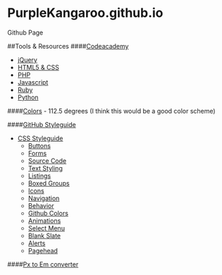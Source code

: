 PurpleKangaroo.github.io
========================

Github Page

##Tools & Resources
####[Codeacademy](http://www.google.com/url?sa=t&rct=j&q=code%20academy&source=web&cd=1&cad=rja&ved=0CCUQFjAA&url=http%3A%2F%2Fwww.codecademy.com%2F&ei=fmwGU__sIpK8oQTPm4HwAQ&usg=AFQjCNGZX2lv2OpP_RdAa665qAy5vJy0tQ&sig2=lypLIIUlHMjK4OVJbfAa0g&bvm=bv.61725948,d.cGU)
- [jQuery](https://www.google.com/url?sa=t&rct=j&q=&esrc=s&source=web&cd=1&cad=rja&ved=0CC0QFjAA&url=http%3A%2F%2Fwww.codecademy.com%2Ftracks%2Fjquery&ei=AmsGU4u8NYbtoASowoKgAg&usg=AFQjCNGi1C7BZCQuuQYUPyL8r2eoVtDRdw&sig2=SUI6uZ5RKR-hELYf7K_xlw&bvm=bv.61725948,d.cGU)
- [HTML5 & CSS](https://www.google.com/url?sa=t&rct=j&q=&esrc=s&source=web&cd=1&cad=rja&ved=0CCsQFjAA&url=http%3A%2F%2Fwww.codecademy.com%2Ftracks%2Fweb&ei=q2sGU9T1MpTsoATW54CAAg&usg=AFQjCNHaNDsBR4KMg0oV0vuud6cc2FNJ1g&sig2=XLeqdMIa0LADsIxr1GhPCg&bvm=bv.61725948,d.cGU)
- [PHP](https://www.google.com/url?sa=t&rct=j&q=&esrc=s&source=web&cd=1&cad=rja&ved=0CCsQFjAA&url=http%3A%2F%2Fwww.codecademy.com%2Ftracks%2Fphp&ei=y2sGU__nBIaFoQSnj4DgAQ&usg=AFQjCNFrPmqmzJwEKZg9ButXxL2Qs-iDOg&sig2=te_WuhLb6MUXc7OrGRgXKg)
- [Javascript](https://www.google.com/url?sa=t&rct=j&q=&esrc=s&source=web&cd=1&cad=rja&ved=0CC0QFjAA&url=http%3A%2F%2Fwww.codecademy.com%2Ftracks%2Fjavascript&ei=DGwGU5PGJJKHogSz_YHoAQ&usg=AFQjCNH4VLTHyFZuOcs95WOkzfKc7-TRLA&sig2=CYW-K22CIUI2xrxPsdo5zw&bvm=bv.61725948,d.cGU)
- [Ruby](http://www.google.com/url?sa=t&rct=j&q=code+academy+ruby&source=web&cd=1&cad=rja&ved=0CCcQFjAA&url=http%3A%2F%2Fwww.codecademy.com%2Ftracks%2Fruby&ei=KWwGU9OqI9D1oATK34LwAQ&usg=AFQjCNEnvQvp-W00ok_oFfW0a8xfcTX4KA&sig2=tprWlRYbuX2dQiW5Z3-z3g&bvm=bv.61725948,d.cGU)
- [Python](http://www.google.com/url?sa=t&rct=j&q=code+academy+python&source=web&cd=1&cad=rja&ved=0CCoQFjAA&url=http%3A%2F%2Fwww.codecademy.com%2Ftracks%2Fpython&ei=OmwGU6_xL4z1oAS70YDwAQ&usg=AFQjCNEpXsk3t1H14-YSm7MvosFYYX9QMA&sig2=HeBY9pE_eIXmg8EK9zF_ig&bvm=bv.61725948,d.cGU)

####[Colors](http://www.perbang.dk/rgb/9F00FF/) - 112.5 degrees (I think this would be a good color scheme)

####[GitHub Styleguide](https://github.com/styleguide)
- [CSS Styleguide](https://github.com/styleguide/css)
  - [Buttons](https://github.com/styleguide/css/1.0)
  - [Forms](https://github.com/styleguide/css/2.0)
  - [Source Code](https://github.com/styleguide/css/3.0)
  - [Text Styling](https://github.com/styleguide/css/4.0)
  - [Listings](https://github.com/styleguide/css/5.0)
  - [Boxed Groups](https://github.com/styleguide/css/6.0)
  - [Icons](https://github.com/styleguide/css/7.0)
  - [Navigation](https://github.com/styleguide/css/8.0)
  - [Behavior](https://github.com/styleguide/css/9.0)
  - [Github Colors](https://github.com/styleguide/css/11.0)
  - [Animations](https://github.com/styleguide/css/12.0)
  - [Select Menu](https://github.com/styleguide/css/13.0)
  - [Blank Slate](https://github.com/styleguide/css/14.0)
  - [Alerts](https://github.com/styleguide/css/15.0)
  - [Pagehead](https://github.com/styleguide/css/16.0)

####[Px to Em converter](http://pxtoem.com/)
